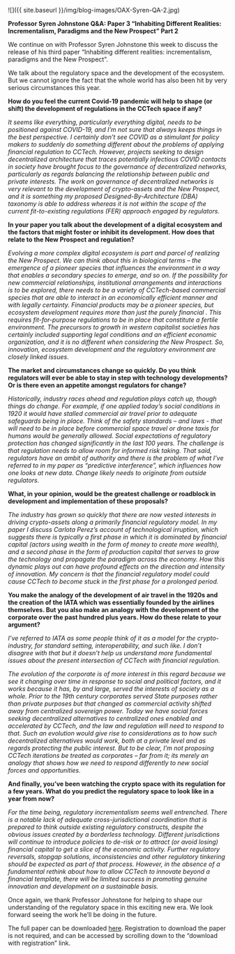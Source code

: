 ﻿---
layout: post
author: OAX Foundation
---

![]({{ site.baseurl }}/img/blog-images/OAX-Syren-QA-2.jpg)

<b>Professor Syren Johnstone Q&A: Paper 3 “Inhabiting Different Realities: Incrementalism, Paradigms and the New Prospect” Part 2</b>

We continue on with Professor Syren Johnstone this week to discuss the release of his third paper “Inhabiting different realities: incrementalism, paradigms and the New Prospect”. 

We talk about the regulatory space and the development of the ecosystem. But we cannot ignore the fact that the whole world has also been hit by very serious circumstances this year.

<b>How do you feel the current Covid-19 pandemic will help to shape (or shift) the development of regulations in the CCTech space if any?</b>

<i>It seems like everything, particularly everything digital, needs to be positioned against COVID-19, and I’m not sure that always keeps things in the best perspective. I certainly don’t see COVID as a stimulant for policy makers to suddenly do something different about the problems of applying financial regulation to CCTech. However, projects seeking to design decentralized architecture that traces potentially infectious COVID contacts in society have brought focus to the governance of decentralized networks, particularly as regards balancing the relationship between public and private interests. The work on governance of decentralized networks is very relevant to the development of crypto-assets and the New Prospect, and it is something my proposed Designed-By-Architecture (DBA) taxonomy is able to address whereas it is not within the scope of the current fit-to-existing regulations (FER) approach engaged by regulators.</i> 

<b>In your paper you talk about the development of a digital ecosystem and the factors that might foster or inhibit its development. How does that relate to the New Prospect and regulation?</b>

<i>Evolving a more complex digital ecosystem is part and parcel of realizing the New Prospect. We can think about this in biological terms – the emergence of a pioneer species that influences the environment in a way that enables a secondary species to emerge, and so on. If the possibility for new commercial relationships, institutional arrangements and interactions is to be explored, there needs to be a variety of CCTech-based commercial species that are able to interact in an economically efficient manner and with legally certainty. Financial products may be a pioneer species, but ecosystem development requires more than just the purely financial . This requires fit-for-purpose regulations to be in place that constitute a fertile environment. The precursors to growth in western capitalist societies has certainly included supporting legal conditions and an efficient economic organization, and it is no different when considering the New Prospect. So, innovation, ecosystem development and the regulatory environment are closely linked issues.</i>

<b>The market and circumstances change so quickly. Do you think regulators will ever be able to stay in step with technology developments? Or is there even an appetite amongst regulators for change?</b>

<i>Historically, industry races ahead and regulation plays catch up, though things do change. For example, if one applied today’s social conditions in 1920 it would have stalled commercial air travel prior to adequate safeguards being in place. Think of the safety standards – and laws - that will need to be in place before commercial space travel or drone taxis for humans would be generally allowed. Social expectations of regulatory protection has changed significantly in the last 100 years. The challenge is that regulation needs to allow room for informed risk taking. That said, regulators have an ambit of authority and there is the problem of what I’ve referred to in my paper as “predictive interference”, which influences how one looks at new data. Change likely needs to originate from outside regulators.</i>

<b>What, in your opinion, would be the greatest challenge or roadblock in development and implementation of these proposals?</b>

<i>The industry has grown so quickly that there are now vested interests in driving crypto-assets along a primarily financial regulatory model. In my paper I discuss Carlota Perez’s account of technological irruption, which suggests there is typically a first phase in which it is dominated by financial capital (actors using wealth in the form of money to create more wealth), and a second phase in the form of production capital that serves to grow the technology and propagate the paradigm across the economy. How this dynamic plays out can have profound effects on the direction and intensity of innovation. My concern is that the financial regulatory model could cause CCTech to become stuck in the first phase for a prolonged period.</i>

<b>You make the analogy of the development of air travel in the 1920s and the creation of the IATA which was essentially founded by the airlines themselves. But you also make an analogy with the development of the corporate over the past hundred plus years. How do these relate to your argument?</b>

<i>I’ve referred to IATA as some people think of it as a model for the crypto-industry, for standard setting, interoperability, and such like. I don’t disagree with that but it doesn’t help us understand more fundamental issues about the present intersection of CCTech with financial regulation. 

The evolution of the corporate is of more interest in this regard because we see it changing over time in response to social and political factors, and it works because it has, by and large, served the interests of society as a whole. Prior to the 19th century corporates served State purposes rather than private purposes but that changed as commercial activity shifted away from centralized sovereign power. Today we have social forces seeking decentralized alternatives to centralized ones enabled and accelerated by CCTech, and the law and regulation will need to respond to that. Such an evolution would give rise to considerations as to how such decentralized alternatives would work, both at a private level and as regards protecting the public interest. But to be clear, I’m not proposing CCTech iterations be treated as corporates – far from it; its merely an analogy that shows how we need to respond differently to new social forces and opportunities.</i>

<b>And finally, you’ve been watching the crypto space with its regulation for a few years. What do you predict the regulatory space to look like in a year from now?</b>

<i>For the time being, regulatory incrementalism seems well entrenched. There is a notable lack of adequate cross-jurisdictional coordination that is prepared to think outside existing regulatory constructs, despite the obvious issues created by a borderless technology. Different jurisdictions will continue to introduce policies to de-risk or to attract (or avoid losing) financial capital to get a slice of the economic activity. Further regulatory reversals, stopgap solutions, inconsistencies and other regulatory tinkering should be expected as part of that process. However, in the absence of a fundamental rethink about how to allow CCTech to innovate beyond a financial template, there will be limited success in promoting genuine innovation and development on a sustainable basis.</i>

Once again, we thank Professor Johnstone for helping to shape our understanding of the regulatory space in this exciting new era. We look forward seeing the work he’ll be doing in the future. 

The full paper can be downloaded [here](http://ssrn.com/abstract=3605107). Registration to download the paper is not required, and can be accessed by scrolling down to the “download with registration” link.

